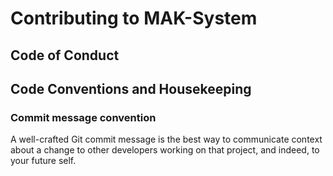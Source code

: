 # Contributing to MAK-System

## Code of Conduct

## Code Conventions and Housekeeping

### Commit message convention

<a name="commit-message-convention"></a>

A well-crafted Git commit message is the best way to communicate context about a change to other developers 
working on that project, and indeed, to your future self.
